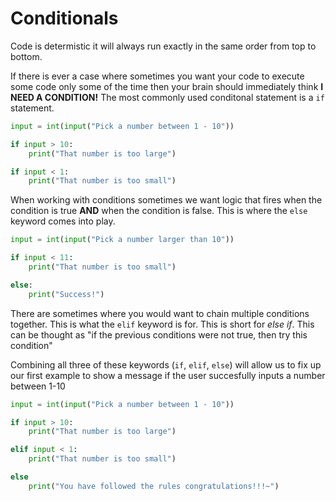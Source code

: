 # Conditionals

Code is determistic it will always run exactly in the same order from top to bottom.

If there is ever a case where sometimes you want your code to execute some code only some of the time then your brain should immediately think **I NEED A CONDITION!** The most commonly used conditonal statement is a `if` statement.

```python
input = int(input("Pick a number between 1 - 10"))

if input > 10:
    print("That number is too large")

if input < 1:
    print("That number is too small")
```

When working with conditions sometimes we want logic that fires when the condition is true **AND** when the condition is false. This is where the `else` keyword comes into play.

```python
input = int(input("Pick a number larger than 10"))

if input < 11:
    print("That number is too small")

else:
    print("Success!")
```

There are sometimes where you would want to chain multiple conditions together. This is what the `elif` keyword is for. This is short for *else if*. This can be thought as "if the previous conditions were not true, then try this condition"

Combining all three of these keywords (`if`, `elif`, `else`) will allow us to fix up our first example to show a message if the user succesfully inputs a number between 1-10

```python
input = int(input("Pick a number between 1 - 10"))

if input > 10:
    print("That number is too large")

elif input < 1:
    print("That number is too small")

else
    print("You have followed the rules congratulations!!!~")
```